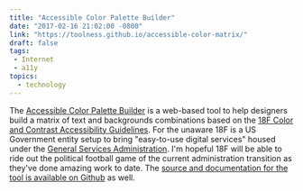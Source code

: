 ```yaml
---
title: "Accessible Color Palette Builder"
date: "2017-02-16 21:02:00 -0800"
link: "https://toolness.github.io/accessible-color-matrix/"
draft: false
tags:
 - Internet
 - a11y
topics:
  - technology
---
```


The [Accessible Color Palette Builder][1] is a web-based tool to help designers build a matrix of text and backgrounds combinations based on the [18F Color and Contrast Accessibility Guidelines][3]. For the unaware 18F is a US Government entity setup to bring "easy-to-use digital services" housed under the [General Services Administration][4]. I'm hopeful 18F will be able to ride out the political football game of the current administration transition as they've done amazing work to date. The [source and documentation for the tool is available on Github][2] as well.

[1]: https://toolness.github.io/accessible-color-matrix/
[2]: https://github.com/toolness/accessible-color-matrix
[3]: https://pages.18f.gov/accessibility/color/
[4]: https://www.gsa.gov
